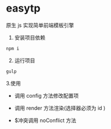 # easytp

原生 js 实现简单前端模板引擎

1. 安装项目依赖
```sh
npm i
```

2. 运行项目
```sh
gulp
```

3.使用

* 调用 config 方法修改配置项

* 调用 render 方法渲染(选择器必须为 id )

* $冲突调用 noConflict 方法
